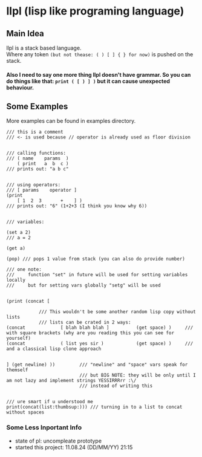 # llpl (lisp like programing language)


## Main Idea
llpl is a stack based language. \
Where any token ```(but not thease: ( ) [ ] { } for now)``` is pushed on the stack.
#### Also I need to say one more thing llpl doesn't have grammar. So you can do things like that: ```print ( [ ) ] )``` but it can cause unexpected behaviour.

## Some Examples
More examples can be found in examples directory.
```
/// this is a comment
/// <- is used because // operator is already used as floor division


/// calling functions:
/// ( name    params  )
    ( print   a  b  c )
/// prints out: "a b c"


/// using operators:
/// [ params    operator ]
(print
    [ 1  2  3       +    ] )
/// prints out: "6" (1+2+3 (I think you know why 6))


/// variables:

(set a 2)
/// a = 2

(get a)

(pop) /// pops 1 value from stack (you can also do provide number)

/// one note:
///     function "set" in future will be used for setting variables locally
///     but for setting vars globally "setg" will be used


(print (concat [

            /// This wouldn't be some another random lisp copy without lists
            /// lists can be crated in 2 ways:
(concat             [ blah blah blah ]          (get space) )     /// with square brackets (why are you reading this you can see for yourself)
(concat             ( list yes sir )            (get space) )     /// and a classical lisp clone approach


] (get newline) ))         /// "newline" and "space" vars speak for themself
                           /// but BIG NOTE: they will be only until I am not lazy and implement strings YESSIRRRrr :\/
                           /// instead of writing this


/// ure smart if u understood me
print(concat(list:thumbsup:))) /// turning in to a list to concat without spaces
```

### Some Less Inportant Info
 - state of pl: uncompleate prototype
 - started this project: 11.08.24 (DD/MM/YY) 21:15
